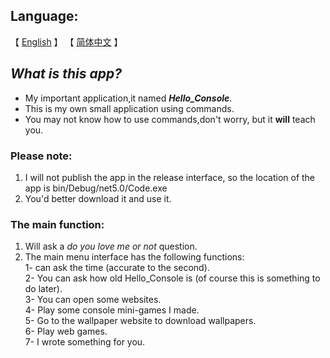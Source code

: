  ## Language: 
  【 [English](https://github.com/Kawla-ovo/Hello_Console/blob/master/README.md) 】
  【 [简体中文](https://github.com/Kawla-ovo/Hello_Console/blob/master/README_Chinese.md) 】
## ***What is this app?***
- My important application,it named ***Hello_Console***.
- This is my own small application using commands.  
- You may not know how to use commands,don't worry, but it **will** teach you.  
### **Please note**:  
1.  I will not publish the app in the release interface, so the location of the app is bin/Debug/net5.0/Code.exe  
2. You'd better download it and use it.
### **The main function:**
1. Will ask a *do you love me or not* question.  
2. The main menu interface has the following functions:  
1- can ask the time (accurate to the second).  
2- You can ask how old Hello_Console is (of course this is something to do later).  
3- You can open some websites.  
4- Play some console mini-games I made.  
5- Go to the wallpaper website to download wallpapers.  
6- Play web games.  
7- I wrote something for you.


   
